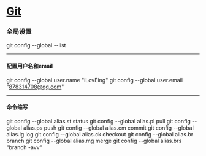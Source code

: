# [Git](https://github.com/iLovEing/notebook/issues/3)

### 全局设置
git config --global  --list

---

#### 配置用户名和email
git config --global user.name "iLovEing"
git config --global user.email "878314708@qq.com"

---

#### 命令缩写
git config --global alias.st status
git config --global alias.pl pull
git config --global alias.ps push
git config --global alias.cm commit
git config --global alias.lg log
git config --global alias.ck checkout
git config --global alias.br branch
git config --global alias.mg merge
git config --global alias.brs "branch -avv"